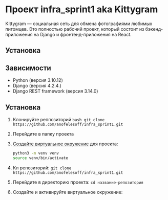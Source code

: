 # Проект infra_sprint1 aka Kittygram

Kittygram — социальная сеть для обмена фотографиями любимых питомцев. Это полностью рабочий проект, который состоит из бэкенд-приложения на Django и фронтенд-приложения на React.

## Установка

## Зависимости

- Python (версия 3.10.12)
- Django (версия 4.2.4.)
- Django REST framework (версия 3.14.0)

## Установка

1. Клонируйте реппозиторий `bash git clone https://github.com/anofelesoff/infra_sprint1.git`
2. Перейдите в папку проекта 
3. [Создайте виртуальное окружение](https://docs.python.org/3/library/venv.html) для проекта:

   ```bash
   python3 -m venv venv
   source venv/bin/activate
   ```
   
1. Кл репозиторий:
`git clone https://github.com/anofelesoff/infra_sprint1.git`

4. Перейдите в директорию проекта: `cd название-репозитория`
5. Создайте и активируйте виртуальное окружение:
